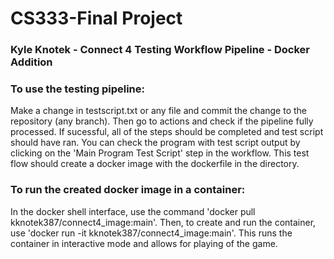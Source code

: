 # CS333-Final Project

### Kyle Knotek - Connect 4 Testing Workflow Pipeline - Docker Addition

### To use the testing pipeline:
Make a change in testscript.txt or any file and commit the change to the repository (any branch). Then go to actions and check if the pipeline fully processed. If sucessful, all of the steps should be completed and test script should have ran. You can check the program with test script output by clicking on the 'Main Program Test Script' step in the workflow. This test flow should create a docker image with the dockerfile in the directory.

### To run the created docker image in a container:
In the docker shell interface, use the command 'docker pull kknotek387/connect4_image:main'. Then, to create and run the container, use 'docker run -it kknotek387/connect4_image:main'. This runs the container in interactive mode and allows for playing of the game.
